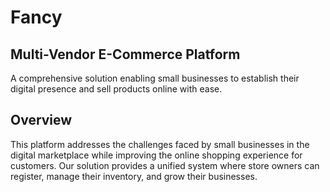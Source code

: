# Fancy
## Multi-Vendor E-Commerce Platform

A comprehensive solution enabling small businesses to establish their digital presence and sell products online with ease.

## Overview

This platform addresses the challenges faced by small businesses in the digital marketplace while improving the online shopping experience for customers. Our solution provides a unified system where store owners can register, manage their inventory, and grow their businesses.